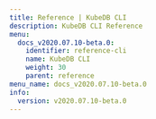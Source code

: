 ```yaml
---
title: Reference | KubeDB CLI
description: KubeDB CLI Reference
menu:
  docs_v2020.07.10-beta.0:
    identifier: reference-cli
    name: KubeDB CLI
    weight: 30
    parent: reference
menu_name: docs_v2020.07.10-beta.0
info:
  version: v2020.07.10-beta.0
---
```


